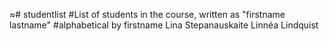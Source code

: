 ≈# studentlist
#List of students in the course, written as "firstname lastname"
#alphabetical by firstname
Lina Stepanauskaite
Linnéa Lindquist

